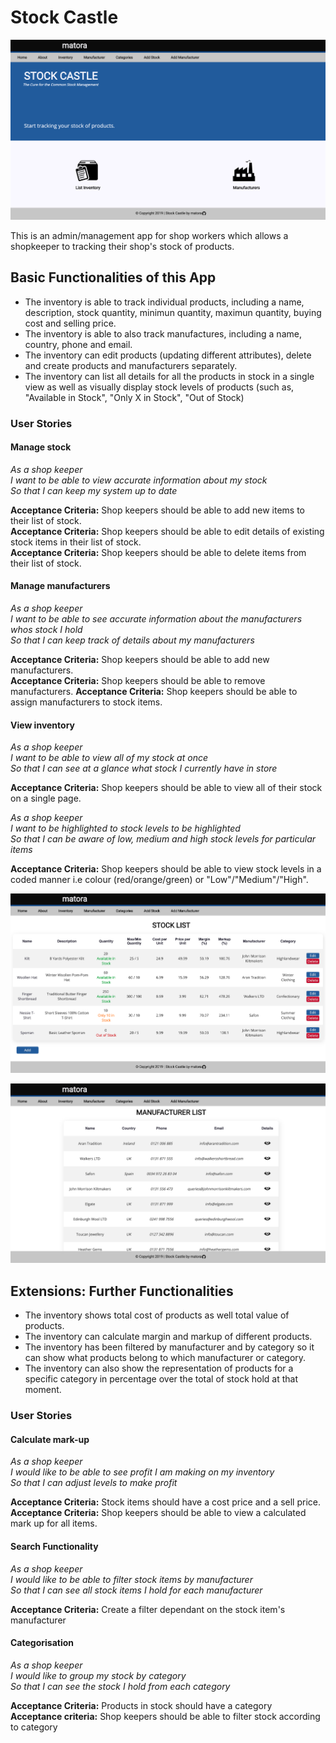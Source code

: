 # Stock Castle

![Stock Castle - Home Page](images/stock_castle_home.png)

This is an admin/management app for shop workers which allows a shopkeeper to tracking their shop's stock of products.

## Basic Functionalities of this App
* The inventory is able to track individual products, including a name, description, stock quantity, minimun quantity, maximun quantity, buying cost and selling price.
* The inventory is able to also track manufactures, including a name, country, phone and email.
* The inventory can edit products (updating different attributes), delete and create products and manufacturers separately.
* The inventory can list all details for all the products in stock in a single view as well as visually display stock levels of products (such as, "Available in Stock", "Only X in Stock", "Out of Stock)


### User Stories

#### Manage stock

_As a shop keeper_<br />
_I want to be able to view accurate information about my stock_<br />
_So that I can keep my system up to date_<br />

**Acceptance Criteria:** Shop keepers should be able to add new items to their list of stock. <br />
**Acceptance Criteria:** Shop keepers should be able to edit details of existing stock items in their list of stock. <br />
**Acceptance Criteria:** Shop keepers should be able to delete items from their list of stock.

#### Manage manufacturers

_As a shop keeper_<br />
_I want to be able to see accurate information about the manufacturers whos stock I hold_<br />
_So that I can keep track of details about my manufacturers_<br />

**Acceptance Criteria:** Shop keepers should be able to add new manufacturers. <br />
**Acceptance Criteria:** Shop keepers should be able to remove manufacturers.
**Acceptance Criteria:** Shop keepers should be able to assign manufacturers to stock items.


#### View inventory

_As a shop keeper_<br />
_I want to be able to view all of my stock at once_<br />
_So that I can see at a glance what stock I currently have in store_<br />

**Acceptance Criteria:** Shop keepers should be able to view all of their stock on a single page.

_As a shop keeper_<br />
_I want to be highlighted to stock levels to be highlighted_<br />
_So that I can be aware of low, medium and high stock levels for particular items_<br />

**Acceptance Criteria:** Shop keepers should be able to view stock levels in a coded manner i.e colour (red/orange/green) or "Low"/"Medium"/"High".

![Stock Caslte - Inventory Page](images/stock_castle_stock_list.png)

![Stock Castle - Manufacturer Page](images/stock_castle_manufacturer_list.png)



## Extensions: Further Functionalities

* The inventory shows total cost of products as well total value of products.
* The inventory can calculate margin and markup of different products.
* The inventory has been filtered by manufacturer and by category so it can show what products belong to which manufacturer or category.
* The inventory can also show the representation of products for a specific category in percentage over the total of stock hold at that moment.

### User Stories

#### Calculate mark-up

_As a shop keeper_<br />
_I would like to be able to see profit I am making on my inventory_<br />
_So that I can adjust levels to make profit_<br />

**Acceptance Criteria:** Stock items should have a cost price and a sell price. <br />
**Acceptance Criteria:** Shop keepers should be able to view a calculated mark up for all items.<br />

#### Search Functionality

_As a shop keeper_<br />
_I would like to be able to filter stock items by manufacturer_<br />
_So that I can see all stock items I hold for each manufacturer_<br />

**Acceptance Criteria:** Create a filter dependant on the stock item's manufacturer

#### Categorisation

_As a shop keeper_<br/>
_I would like to group my stock by category_</br>
_So that I can see the stock I hold from each category_</br>

**Acceptance Criteria:** Products in stock should have a category<br/>
**Acceptance criteria:** Shop keepers should be able to filter stock according to category<br/>

